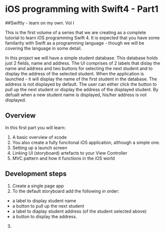 # iOS programming with Swift4 - Part1

##Swiftly - learn on my own. Vol I

This is the first volume of a series that we are creating as a complete tutorial to learn iOS programming Swift 4. It is expected that you have some familarity with Swift as a programming language - though we will be covering the language in some detail.  

In this project we will have a simple student database. This database holds just 2 fields, name and address. The UI comprises of 2 labels that dislay the name and address and two buttons for selecting the next student and to display the address of the selected student. When the application is launched - it will display the name of the first student in the database. The address is not displayed by default. The user can either click the button to pull up the next student or display the address of the displayed student. By defualt when a new student name is displayed, his/her address is not displayed.

## Overview
In this first part you will learn:
1. A basic overview of xcode
2. You also create a fully funcitonal iOS application, although a simple one. 
3. Setting up a launch screen
4. Linking UI (storyboard) artefacts to your View Controller
5. MVC pattern and how it functions in the iOS world

## Development steps
1. Create a single page app
2. To the default storyboard add the following in order: 
* a label to display student name
* a button to pull up the next student
* a label to diaplay student address (of the student selected above)
* a button to display the address.
3. 
